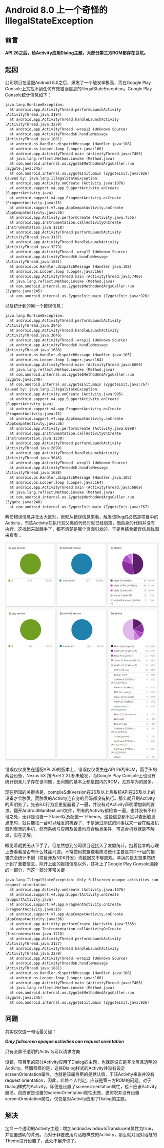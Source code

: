 # Android 8.0 上一个奇怪的IllegalStateException

## 前言

**API 26之后，给Activity应用Dialog主题，大部分第三方ROM都存在巨坑。**

## 起因

公司项目在适配Android 8.0之后，爆发了一个触发率极高，而在Google Play Console上又找不到任何有效错误信息的IllegalStateException。Google Play Console统计信息如下：
```
java.lang.RuntimeException:
  at android.app.ActivityThread.performLaunchActivity (ActivityThread.java:3184)
  at android.app.ActivityThread.handleLaunchActivity (ActivityThread.java:3279)
  at android.app.ActivityThread.-wrap12 (Unknown Source)
  at android.app.ActivityThread$H.handleMessage (ActivityThread.java:1881)
  at android.os.Handler.dispatchMessage (Handler.java:108)
  at android.os.Looper.loop (Looper.java:166)
  at android.app.ActivityThread.main (ActivityThread.java:7406)
  at java.lang.reflect.Method.invoke (Method.java)
  at com.android.internal.os.Zygote$MethodAndArgsCaller.run (Zygote.java:245)
  at com.android.internal.os.ZygoteInit.main (ZygoteInit.java:926)
Caused by: java.lang.IllegalStateException:
  at android.app.Activity.onCreate (Activity.java:1076)
  at android.support.v4.app.SupportActivity.onCreate (SupportActivity.java)
  at android.support.v4.app.FragmentActivity.onCreate (FragmentActivity.java:15)
  at android.support.v7.app.AppCompatActivity.onCreate (AppCompatActivity.java:36)
  at android.app.Activity.performCreate (Activity.java:7365)
  at android.app.Instrumentation.callActivityOnCreate (Instrumentation.java:1218)
  at android.app.ActivityThread.performLaunchActivity (ActivityThread.java:3137)
  at android.app.ActivityThread.handleLaunchActivity (ActivityThread.java:3279)
  at android.app.ActivityThread.-wrap12 (Unknown Source)
  at android.app.ActivityThread$H.handleMessage (ActivityThread.java:1881)
  at android.os.Handler.dispatchMessage (Handler.java:108)
  at android.os.Looper.loop (Looper.java:166)
  at android.app.ActivityThread.main (ActivityThread.java:7406)
  at java.lang.reflect.Method.invoke (Method.java)
  at com.android.internal.os.Zygote$MethodAndArgsCaller.run (Zygote.java:245)
  at com.android.internal.os.ZygoteInit.main (ZygoteInit.java:926)
```
以及统计到的另一个错误信息：
```
java.lang.RuntimeException:
  at android.app.ActivityThread.performLaunchActivity (ActivityThread.java:2946)
  at android.app.ActivityThread.handleLaunchActivity (ActivityThread.java:3046)
  at android.app.ActivityThread.-wrap11 (Unknown Source)
  at android.app.ActivityThread$H.handleMessage (ActivityThread.java:1688)
  at android.os.Handler.dispatchMessage (Handler.java:105)
  at android.os.Looper.loop (Looper.java:164)
  at android.app.ActivityThread.main (ActivityThread.java:6809)
  at java.lang.reflect.Method.invoke (Method.java)
  at com.android.internal.os.Zygote$MethodAndArgsCaller.run (Zygote.java:240)
  at com.android.internal.os.ZygoteInit.main (ZygoteInit.java:767)
Caused by: java.lang.IllegalStateException:
  at android.app.Activity.onCreate (Activity.java:995)
  at android.support.v4.app.SupportActivity.onCreate (SupportActivity.java)
  at android.support.v4.app.FragmentActivity.onCreate (FragmentActivity.java:15)
  at android.support.v7.app.AppCompatActivity.onCreate (AppCompatActivity.java:36)
  at android.app.Activity.performCreate (Activity.java:6998)
  at android.app.Instrumentation.callActivityOnCreate (Instrumentation.java:1230)
  at android.app.ActivityThread.performLaunchActivity (ActivityThread.java:2899)
  at android.app.ActivityThread.handleLaunchActivity (ActivityThread.java:3046)
  at android.app.ActivityThread.-wrap11 (Unknown Source)
  at android.app.ActivityThread$H.handleMessage (ActivityThread.java:1688)
  at android.os.Handler.dispatchMessage (Handler.java:105)
  at android.os.Looper.loop (Looper.java:164)
  at android.app.ActivityThread.main (ActivityThread.java:6809)
  at java.lang.reflect.Method.invoke (Method.java)
  at com.android.internal.os.Zygote$MethodAndArgsCaller.run (Zygote.java:240)
  at com.android.internal.os.ZygoteInit.main (ZygoteInit.java:767)
```
两份错误信息并无太大区别，但就从错误信息来看，触发该Bug的必然是项目中的Activity，而该Activity在执行其父类的代码时就已经崩溃，而自身的代码并没有执行。这找起来就棘手了，都不清楚是哪个页面引发的。于是再结合错误信息截图来看看：

<img src="imgs/2018-03-16-1.PNG" alt="图一"/>

<img src="imgs/2018-03-16-2.PNG" alt="图一"/>

错误仅仅发生在适配API 26的版本上，错误仅仅发生在API 26的ROM，而手头的两台设备，Nexus 5X 跟Pixel 2 XL都未触发，而Google Play Console上也没有统计到亲儿子存在该问题，出问题的基本上都是国内的ROM，尤其华为的居多。

现在所知的关键点是，compileSdkVersion在26及以上且系统API在26及以上的设备才会触发，而触发的Activity连自身的代码都没有执行。那么就只剩Activity的声明处了，先去8.0行为变更里面看了一遍，并没有对Activity声明增加新的要求。翻开AndroidManifest.xml文件，所有的Activity都检查一遍，也并没有不和谐之处，无非是设置一下label以及配置一下theme。这些信息都不足以查出触发点来时，就只能找一台可以触发的机器了，于是通过测试的同事找来一台在触发机器列表里的手机，然而系统与应用及设备均符合触发条件，可这台机器就是不触发，实在无解。

眼见着就要无从下手了，但忽然想到公司项目还接入了友盟统计，抱着侥幸的心理上去看看是否有什么蛛丝马迹。不常使用友盟查看崩溃统计主要是其C++层的报错完全统计不到（项目涉及NDK开发）而数据又不够直观。幸运的是友盟果然统计到了重要信息，除开上面的报错信息以外，其补上了Google Play Console漏掉的一部分，而这一部分非常关键：
```
java.lang.IllegalStateException: Only fullscreen opaque activities can request orientation
  at android.app.Activity.onCreate (Activity.java:1076)
  at android.support.v4.app.SupportActivity.onCreate (SupportActivity.java)
  at android.support.v4.app.FragmentActivity.onCreate (FragmentActivity.java:15)
  at android.support.v7.app.AppCompatActivity.onCreate (AppCompatActivity.java:36)
  at android.app.Activity.performCreate (Activity.java:7365)
  at android.app.Instrumentation.callActivityOnCreate (Instrumentation.java:1218)
  at android.app.ActivityThread.performLaunchActivity (ActivityThread.java:3137)
  at android.app.ActivityThread.handleLaunchActivity (ActivityThread.java:3279)
  at android.app.ActivityThread.-wrap12 (Unknown Source)
  at android.app.ActivityThread$H.handleMessage (ActivityThread.java:1881)
  at android.os.Handler.dispatchMessage (Handler.java:108)
  at android.os.Looper.loop (Looper.java:166)
  at android.app.ActivityThread.main (ActivityThread.java:7406)
  at java.lang.reflect.Method.invoke (Method.java)
  at com.android.internal.os.Zygote$MethodAndArgsCaller.run (Zygote.java:245)
  at com.android.internal.os.ZygoteInit.main (ZygoteInit.java:926)
```
## 问题
其实仅仅这一句话最关键：

***Only fullscreen opaque activities can request orientation***

只有全屏不透明的Activity可以请求方向

没错，项目里的部分Activity应用了Dialog的主题，也就是说它是非全屏且透明的Activity。然而奇怪的是，这些Dialog样式的Activity并没有设定screenOrientation属性，也就是该属性用的是默认值，于该Activity来说并没有request orientation，因此，此处个人判定，应该是第三方ROM的问题。对于Dialog样式的Activity，即便是设置了screenOrientation属性，也不应该Activity崩溃，而应该是设置的screenOrientation属性无效，更何况并没有设置screenOrientation属性，仅仅是对Activity应用了Dialog的主题。

## 解决
定义一个透明的Activity主题：增加android:windowIsTranslucent属性为true，并设置透明的背景。而对于非要使用对话框样式的Activity，那么就对照对话框的Theme进行设置了，此处不展开说了。